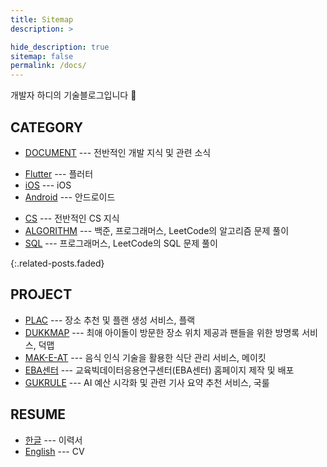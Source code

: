 ```yaml
---
title: Sitemap
description: >

hide_description: true
sitemap: false
permalink: /docs/
---
```


개발자 하디의 기술블로그입니다 🤩


## CATEGORY

- [DOCUMENT](https://hardy716.github.io/blog/document/) --- 전반적인 개발 지식 및 관련 소식
<!--- [UNITY](https://hardy716.github.io/blog/unity/) --- 유니티를 사용하여 2D, 3D, VR, AR 프로젝트를 진행합니다.-->
<!--- [visionOS](https://hardy716.github.io/blog/visionos) --- visionOS 관련 지식을 다룹니다.-->
- [Flutter](https://hardy716.github.io/blog/flutter/) --- 플러터
- [iOS](https://hardy716.github.io/blog/ios/) --- iOS
- [Android](https://hardy716.github.io/blog/android/) --- 안드로이드
<!--- [Swift](https://hardy716.github.io/blog/swift) --- 애플의 swift 언어를 다룹니다.-->
<!--- [SwiftUI](https://hardy716.github.io/blog/swiftui) --- 애플의 SwiftUI 언어를 다룹니다.-->
<!--- [TROUBLE SHOOTING](https://hardy716.github.io/blog/trouble-shooting/) --- 문제를 식별하고, 원인을 파악하여 적합한 해결책을 찾고 기록합니다.-->
<!--- [PROMPT](https://hardy716.github.io/blog/prompt/) --- 생성형 AI에게 자연어로 높은 수준의 결과물을 얻기 위한 방법이나 관련 지식을 다룹니다.-->
- [CS](https://hardy716.github.io/blog/cs) --- 전반적인 CS 지식
- [ALGORITHM](https://hardy716.github.io/blog/algorithm) --- 백준, 프로그래머스, LeetCode의 알고리즘 문제 풀이
- [SQL](https://hardy716.github.io/blog/sql/) --- 프로그래머스, LeetCode의 SQL 문제 풀이
<!--* [menu]{:.heading.flip-title} --- description for menu-->
{:.related-posts.faded}

<!--[menu]: 상대경로.md-->


## PROJECT

- [PLAC](https://hardy716.github.io/projects/plac/) --- 장소 추천 및 플랜 생성 서비스, 플랙
- [DUKKMAP](https://hardy716.github.io/projects/dukkmap/) --- 최애 아이돌이 방문한 장소 위치 제공과 팬들을 위한 방명록 서비스, 덕맵
- [MAK-E-AT](https://hardy716.github.io/projects/makeat/) --- 음식 인식 기술을 활용한 식단 관리 서비스, 메이킷
- [EBA센터](https://hardy716.github.io/projects/ebacenter/) --- 교육빅데이터응용연구센터(EBA센터) 홈페이지 제작 및 배포
- [GUKRULE](https://hardy716.github.io/projects/gukrule/) --- AI 예산 시각화 및 관련 기사 요약 추천 서비스, 국룰


## RESUME

- [한글](https://hardy716.github.io) --- 이력서
- [English](https://hardy716.github.io/resume/) --- CV


